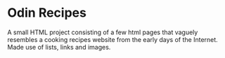 # Odin Recipes
A small HTML project consisting of a few html pages that vaguely resembles a cooking recipes website from the early days of the Internet.
Made use of lists, links and images.
